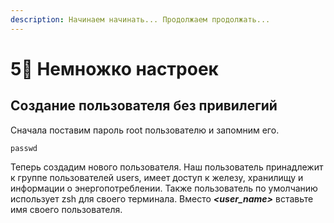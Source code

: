 ```yaml
---
description: Начинаем начинать... Продолжаем продолжать...
---
```


# 5⃣ Немножко настроек

## Создание пользователя без привилегий

Сначала поставим пароль root пользователю и запомним его.

```shell
passwd
```

Теперь создадим нового пользователя. Наш пользователь принадлежит к группе пользователей users, имеет доступ к железу, хранилищу и информации о энергопотреблении. Также пользователь по умолчанию использует zsh для своего терминала. Вместо _**\<user\_name>**_ вставьте имя своего пользователя.

